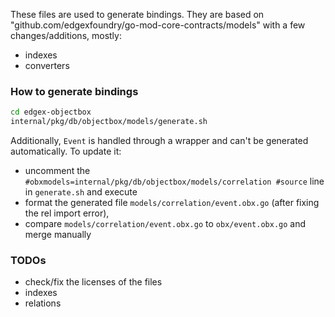 These files are used to generate bindings. 
They are based on "github.com/edgexfoundry/go-mod-core-contracts/models" with a few changes/additions, mostly:
* indexes
* converters  

### How to generate bindings
```bash
cd edgex-objectbox
internal/pkg/db/objectbox/models/generate.sh
```

Additionally, `Event` is handled through a wrapper and can't be generated automatically.
To update it:
* uncomment the `#obxmodels=internal/pkg/db/objectbox/models/correlation #source` line in `generate.sh` and execute
* format the generated file `models/correlation/event.obx.go` (after fixing the rel import error),
* compare `models/correlation/event.obx.go` to `obx/event.obx.go` and merge manually

### TODOs
* check/fix the licenses of the files
* indexes
* relations